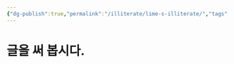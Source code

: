 ```yaml
---
{"dg-publish":true,"permalink":"/illiterate/lime-s-illiterate/","tags":["illiterate","gardenEntry","gardenEntry","gardenEntry","gardenEntry","gardenEntry","gardenEntry","gardenEntry","gardenEntry","gardenEntry","gardenEntry","gardenEntry","gardenEntry","gardenEntry","gardenEntry","gardenEntry","gardenEntry","gardenEntry","gardenEntry","gardenEntry","gardenEntry","gardenEntry","gardenEntry","gardenEntry","gardenEntry","gardenEntry","gardenEntry","gardenEntry","gardenEntry","gardenEntry","gardenEntry","gardenEntry","gardenEntry","gardenEntry","gardenEntry","gardenEntry","gardenEntry","gardenEntry","gardenEntry"],"noteIcon":"","created":"2025-02-07 12:17","updated":"2025-02-11T14:02:41+09:00"}
---
```


# 글을 써 봅시다.